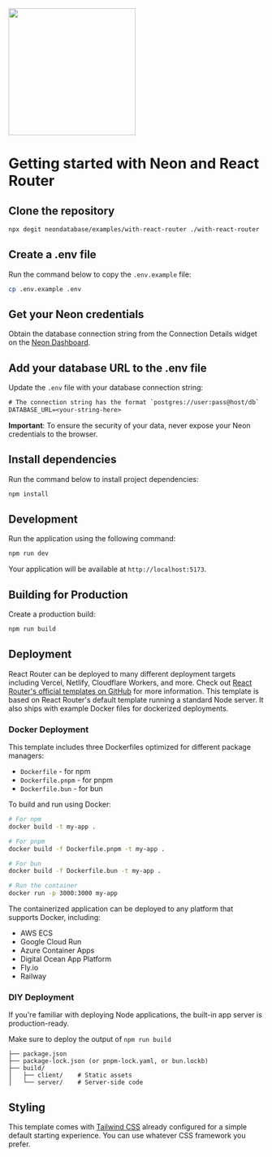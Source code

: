 <img width="250px" src="https://neon.tech/brand/neon-logo-dark-color.svg" />

# Getting started with Neon and React Router

## Clone the repository

```bash
npx degit neondatabase/examples/with-react-router ./with-react-router
```

## Create a .env file

Run the command below to copy the `.env.example` file:

```bash
cp .env.example .env
```

## Get your Neon credentials

Obtain the database connection string from the Connection Details widget on the [Neon Dashboard](https://pg.new).

## Add your database URL to the .env file

Update the `.env` file with your database connection string:

```txt
# The connection string has the format `postgres://user:pass@host/db`
DATABASE_URL=<your-string-here>
```

**Important**: To ensure the security of your data, never expose your Neon credentials to the browser.

## Install dependencies

Run the command below to install project dependencies:

```bash
npm install
```

## Development

Run the application using the following command:

```bash
npm run dev
```

Your application will be available at `http://localhost:5173`.

## Building for Production

Create a production build:

```bash
npm run build
```

## Deployment

React Router can be deployed to many different deployment targets including Vercel, Netlify, Cloudflare Workers, and more. Check out [React Router's official templates on GitHub](https://github.com/remix-run/react-router-templates) for more information. This template is based on React Router's default template running a standard Node server. It also ships with example Docker files for dockerized deployments.

### Docker Deployment

This template includes three Dockerfiles optimized for different package managers:

- `Dockerfile` - for npm
- `Dockerfile.pnpm` - for pnpm
- `Dockerfile.bun` - for bun

To build and run using Docker:

```bash
# For npm
docker build -t my-app .

# For pnpm
docker build -f Dockerfile.pnpm -t my-app .

# For bun
docker build -f Dockerfile.bun -t my-app .

# Run the container
docker run -p 3000:3000 my-app
```

The containerized application can be deployed to any platform that supports Docker, including:

- AWS ECS
- Google Cloud Run
- Azure Container Apps
- Digital Ocean App Platform
- Fly.io
- Railway

### DIY Deployment

If you're familiar with deploying Node applications, the built-in app server is production-ready.

Make sure to deploy the output of `npm run build`

```
├── package.json
├── package-lock.json (or pnpm-lock.yaml, or bun.lockb)
├── build/
│   ├── client/    # Static assets
│   └── server/    # Server-side code
```

## Styling

This template comes with [Tailwind CSS](https://tailwindcss.com/) already configured for a simple default starting experience. You can use whatever CSS framework you prefer.
